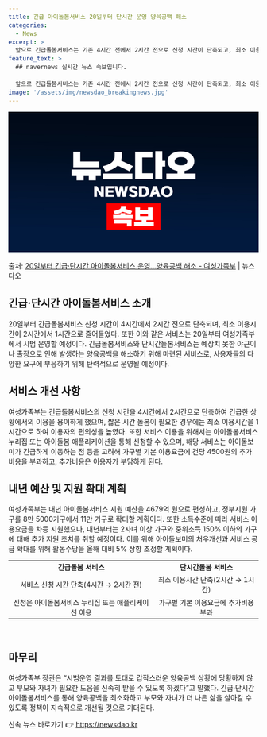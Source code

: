 ```yaml
---
title: 긴급 아이돌봄서비스 20일부터 단시간 운영 양육공백 해소
categories:
  - News
excerpt: >
  앞으로 긴급돌봄서비스는 기존 4시간 전에서 2시간 전으로 신청 시간이 단축되고, 최소 이용시간이 기존 2시간…
feature_text: >
  ## navernews 실시간 뉴스 속보입니다.

  앞으로 긴급돌봄서비스는 기존 4시간 전에서 2시간 전으로 신청 시간이 단축되고, 최소 이용시간이 기존 2시간…
image: '/assets/img/newsdao_breakingnews.jpg'
---
```


![뉴스다오 속보](/assets/img/newsdao_breakingnews.jpg)

<p>출처: <a href="https://newsdao.kr/2844" rel="dofollow">20일부터 긴급·단시간 아이돌봄서비스 운영…양육공백 해소 - 여성가족부</a> | 뉴스다오</p>

<h2 data-ke-size="size26">긴급·단시간 아이돌봄서비스 소개</h2>
<p data-ke-size="size16">20일부터 긴급돌봄서비스 신청 시간이 4시간에서 2시간 전으로 단축되며, 최소 이용시간이 2시간에서 1시간으로 줄어들었다. 또한 이와 같은 서비스는 20일부터 여성가족부에서 시범 운영할 예정이다. 긴급돌봄서비스와 단시간돌봄서비스는 예상치 못한 야근이나 출장으로 인해 발생하는 양육공백을 해소하기 위해 마련된 서비스로, 사용자들의 다양한 요구에 부응하기 위해 탄력적으로 운영될 예정이다.</p>

<h2 data-ke-size="size26">서비스 개선 사항</h2>
<p data-ke-size="size16">여성가족부는 긴급돌봄서비스의 신청 시간을 4시간에서 2시간으로 단축하여 긴급한 상황에서의 이용을 용이하게 했으며, 짧은 시간 돌봄이 필요한 경우에는 최소 이용시간을 1시간으로 하여 이용자의 편의성을 높였다. 또한 서비스 이용을 위해서는 아이돌봄서비스 누리집 또는 아이돌봄 애플리케이션을 통해 신청할 수 있으며, 해당 서비스는 아이돌보미가 긴급하게 이동하는 점 등을 고려해 가구별 기본 이용요금에 건당 4500원의 추가 비용을 부과하고, 추가비용은 이용자가 부담하게 된다.</p>

<h2 data-ke-size="size26">내년 예산 및 지원 확대 계획</h2>
<p data-ke-size="size16">여성가족부는 내년 아이돌봄서비스 지원 예산을 4679억 원으로 편성하고, 정부지원 가구를 8만 5000가구에서 11만 가구로 확대할 계획이다. 또한 소득수준에 따라 서비스 이용요금을 차등 지원했으나, 내년부터는 2자녀 이상 가구와 중위소득 150% 이하의 가구에 대해 추가 지원 조치를 취할 예정이다. 이를 위해 아이돌보미의 처우개선과 서비스 공급 확대를 위해 활동수당을 올해 대비 5% 상향 조정할 계획이다.</p>

<table>
   <tr>
      <td style="text-align: center; height: 17px;"><b>긴급돌봄 서비스</b></td>
      <td style="text-align: center;"><b>단시간돌봄 서비스</b></td>
   </tr>
   <tr>
      <td style="text-align: center; height: 17px;">서비스 신청 시간 단축(4시간 → 2시간 전)</td>
      <td style="text-align: center;">최소 이용시간 단축(2시간 → 1시간)</td>
   </tr>
   <tr>
      <td style="text-align: center; height: 17px;">신청은 아이돌봄서비스 누리집 또는 애플리케이션 이용</td>
      <td style="text-align: center;">가구별 기본 이용요금에 추가비용 부과</td>
   </tr>
</table>

<p data-ke-size="size16">&nbsp;</p>
<h2 data-ke-size="size26">마무리</h2>
<p data-ke-size="size16">여성가족부 장관은 “시범운영 결과를 토대로 갑작스러운 양육공백 상황에 당황하지 않고 부모와 자녀가 필요한 도움을 신속히 받을 수 있도록 하겠다”고 말했다. 긴급·단시간 아이돌봄서비스를 통해 양육공백을 최소화하고 부모와 자녀가 더 나은 삶을 살아갈 수 있도록 정책이 지속적으로 개선될 것으로 기대된다.</p>
 

신속 뉴스 바로가기 👉 <a href="https://newsdao.kr" rel="dofollow">https://newsdao.kr</a>


